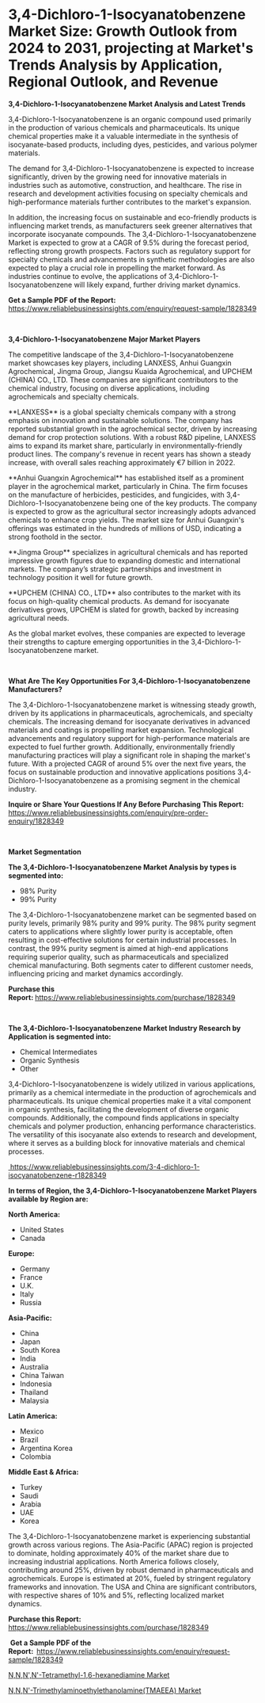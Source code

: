 <p><h1>3,4-Dichloro-1-Isocyanatobenzene Market Size: Growth Outlook from 2024 to 2031, projecting at Market's Trends Analysis by Application, Regional Outlook, and Revenue</h1></p><p><strong>3,4-Dichloro-1-Isocyanatobenzene Market Analysis and Latest Trends</strong></p>
<p><p>3,4-Dichloro-1-Isocyanatobenzene is an organic compound used primarily in the production of various chemicals and pharmaceuticals. Its unique chemical properties make it a valuable intermediate in the synthesis of isocyanate-based products, including dyes, pesticides, and various polymer materials. </p><p>The demand for 3,4-Dichloro-1-Isocyanatobenzene is expected to increase significantly, driven by the growing need for innovative materials in industries such as automotive, construction, and healthcare. The rise in research and development activities focusing on specialty chemicals and high-performance materials further contributes to the market's expansion.</p><p>In addition, the increasing focus on sustainable and eco-friendly products is influencing market trends, as manufacturers seek greener alternatives that incorporate isocyanate compounds. The 3,4-Dichloro-1-Isocyanatobenzene Market is expected to grow at a CAGR of 9.5% during the forecast period, reflecting strong growth prospects. Factors such as regulatory support for specialty chemicals and advancements in synthetic methodologies are also expected to play a crucial role in propelling the market forward. As industries continue to evolve, the applications of 3,4-Dichloro-1-Isocyanatobenzene will likely expand, further driving market dynamics.</p></p>
<p><strong>Get a Sample PDF of the Report:&nbsp;</strong> <a href="https://www.reliablebusinessinsights.com/enquiry/request-sample/1828349?utm_campaign=63&utm_medium=2&utm_source=Github&utm_content=ia&utm_term=30122024&utm_id=34-dichloro-1-isocyanatobenzene">https://www.reliablebusinessinsights.com/enquiry/request-sample/1828349</a></p>
<p>&nbsp;</p>
<p><strong>3,4-Dichloro-1-Isocyanatobenzene Major Market Players</strong></p>
<p><p>The competitive landscape of the 3,4-Dichloro-1-Isocyanatobenzene market showcases key players, including LANXESS, Anhui Guangxin Agrochemical, Jingma Group, Jiangsu Kuaida Agrochemical, and UPCHEM (CHINA) CO., LTD. These companies are significant contributors to the chemical industry, focusing on diverse applications, including agrochemicals and specialty chemicals.</p><p>**LANXESS** is a global specialty chemicals company with a strong emphasis on innovation and sustainable solutions. The company has reported substantial growth in the agrochemical sector, driven by increasing demand for crop protection solutions. With a robust R&D pipeline, LANXESS aims to expand its market share, particularly in environmentally-friendly product lines. The company's revenue in recent years has shown a steady increase, with overall sales reaching approximately €7 billion in 2022.</p><p>**Anhui Guangxin Agrochemical** has established itself as a prominent player in the agrochemical market, particularly in China. The firm focuses on the manufacture of herbicides, pesticides, and fungicides, with 3,4-Dichloro-1-Isocyanatobenzene being one of the key products. The company is expected to grow as the agricultural sector increasingly adopts advanced chemicals to enhance crop yields. The market size for Anhui Guangxin's offerings was estimated in the hundreds of millions of USD, indicating a strong foothold in the sector.</p><p>**Jingma Group** specializes in agricultural chemicals and has reported impressive growth figures due to expanding domestic and international markets. The company’s strategic partnerships and investment in technology position it well for future growth.</p><p>**UPCHEM (CHINA) CO., LTD** also contributes to the market with its focus on high-quality chemical products. As demand for isocyanate derivatives grows, UPCHEM is slated for growth, backed by increasing agricultural needs.</p><p>As the global market evolves, these companies are expected to leverage their strengths to capture emerging opportunities in the 3,4-Dichloro-1-Isocyanatobenzene market.</p></p>
<p>&nbsp;</p>
<p><strong>What Are The Key Opportunities For 3,4-Dichloro-1-Isocyanatobenzene Manufacturers?</strong></p>
<p><p>The 3,4-Dichloro-1-Isocyanatobenzene market is witnessing steady growth, driven by its applications in pharmaceuticals, agrochemicals, and specialty chemicals. The increasing demand for isocyanate derivatives in advanced materials and coatings is propelling market expansion. Technological advancements and regulatory support for high-performance materials are expected to fuel further growth. Additionally, environmentally friendly manufacturing practices will play a significant role in shaping the market's future. With a projected CAGR of around 5% over the next five years, the focus on sustainable production and innovative applications positions 3,4-Dichloro-1-Isocyanatobenzene as a promising segment in the chemical industry.</p></p>
<p><strong>Inquire or Share Your Questions If Any Before Purchasing This Report:</strong> <a href="https://www.reliablebusinessinsights.com/enquiry/pre-order-enquiry/1828349?utm_campaign=63&utm_medium=2&utm_source=Github&utm_content=ia&utm_term=30122024&utm_id=34-dichloro-1-isocyanatobenzene">https://www.reliablebusinessinsights.com/enquiry/pre-order-enquiry/1828349</a></p>
<p>&nbsp;</p>
<p><strong>Market Segmentation</strong></p>
<p><strong>The 3,4-Dichloro-1-Isocyanatobenzene Market Analysis by types is segmented into:</strong></p>
<p><ul><li>98% Purity</li><li>99% Purity</li></ul></p>
<p><p>The 3,4-Dichloro-1-Isocyanatobenzene market can be segmented based on purity levels, primarily 98% purity and 99% purity. The 98% purity segment caters to applications where slightly lower purity is acceptable, often resulting in cost-effective solutions for certain industrial processes. In contrast, the 99% purity segment is aimed at high-end applications requiring superior quality, such as pharmaceuticals and specialized chemical manufacturing. Both segments cater to different customer needs, influencing pricing and market dynamics accordingly.</p></p>
<p><strong>Purchase this Report:&nbsp;</strong><a href="https://www.reliablebusinessinsights.com/purchase/1828349?utm_campaign=63&utm_medium=2&utm_source=Github&utm_content=ia&utm_term=30122024&utm_id=34-dichloro-1-isocyanatobenzene">https://www.reliablebusinessinsights.com/purchase/1828349</a></p>
<p>&nbsp;</p>
<p><strong>The 3,4-Dichloro-1-Isocyanatobenzene Market Industry Research by Application is segmented into:</strong></p>
<p><ul><li>Chemical Intermediates</li><li>Organic Synthesis</li><li>Other</li></ul></p>
<p><p>3,4-Dichloro-1-Isocyanatobenzene is widely utilized in various applications, primarily as a chemical intermediate in the production of agrochemicals and pharmaceuticals. Its unique chemical properties make it a vital component in organic synthesis, facilitating the development of diverse organic compounds. Additionally, the compound finds applications in specialty chemicals and polymer production, enhancing performance characteristics. The versatility of this isocyanate also extends to research and development, where it serves as a building block for innovative materials and chemical processes.</p></p>
<p><a href="https://www.reliablebusinessinsights.com/3-4-dichloro-1-isocyanatobenzene-r1828349?utm_campaign=63&utm_medium=2&utm_source=Github&utm_content=ia&utm_term=30122024&utm_id=34-dichloro-1-isocyanatobenzene">&nbsp;https://www.reliablebusinessinsights.com/3-4-dichloro-1-isocyanatobenzene-r1828349</a></p>
<p><strong>In terms of Region, the 3,4-Dichloro-1-Isocyanatobenzene Market Players available by Region are:</strong></p>
<p>
    <p> <strong> North America: </strong>
        <ul>
            <li>United States</li>
            <li>Canada</li>
        </ul>
        </p> 
    <p> <strong> Europe: </strong>
        <ul>
            <li>Germany</li>
            <li>France</li>
            <li>U.K.</li>
            <li>Italy</li>
            <li>Russia</li>
        </ul>
        </p> 
    <p> <strong> Asia-Pacific: </strong>
        <ul>
            <li>China</li>
            <li>Japan</li>
            <li>South Korea</li>
            <li>India</li>
            <li>Australia</li>
            <li>China Taiwan</li>
            <li>Indonesia</li>
            <li>Thailand</li>
            <li>Malaysia</li>
        </ul>
        </p> 
    <p> <strong> Latin America: </strong>
        <ul>
            <li>Mexico</li>
            <li>Brazil</li>
            <li>Argentina Korea</li>
            <li>Colombia</li>
        </ul>
        </p> 
    <p> <strong> Middle East & Africa: </strong>
        <ul>
            <li>Turkey</li>
            <li>Saudi</li>
            <li>Arabia</li>
            <li>UAE</li>
            <li>Korea</li>
        </ul>
    </p>
    </p>
<p><p>The 3,4-Dichloro-1-Isocyanatobenzene market is experiencing substantial growth across various regions. The Asia-Pacific (APAC) region is projected to dominate, holding approximately 40% of the market share due to increasing industrial applications. North America follows closely, contributing around 25%, driven by robust demand in pharmaceuticals and agrochemicals. Europe is estimated at 20%, fueled by stringent regulatory frameworks and innovation. The USA and China are significant contributors, with respective shares of 10% and 5%, reflecting localized market dynamics.</p></p>
<p><strong>Purchase this Report: </strong><a href="https://www.reliablebusinessinsights.com/purchase/1828349?utm_campaign=63&utm_medium=2&utm_source=Github&utm_content=ia&utm_term=30122024&utm_id=34-dichloro-1-isocyanatobenzene">https://www.reliablebusinessinsights.com/purchase/1828349</a></p>
<p>&nbsp;<strong>Get a Sample PDF of the Report:&nbsp;&nbsp;</strong><a href="https://www.reliablebusinessinsights.com/enquiry/request-sample/1828349?utm_campaign=63&utm_medium=2&utm_source=Github&utm_content=ia&utm_term=30122024&utm_id=34-dichloro-1-isocyanatobenzene">https://www.reliablebusinessinsights.com/enquiry/request-sample/1828349</a></p>
<p><strong></strong></p>
<p><p><a href="https://github.com/barnickclara79/Market-Research-Report-List-1/blob/main/nnnn-tetramethyl-16-hexanediamine-market.md?utm_campaign=63&utm_medium=2&utm_source=Github&utm_content=ia&utm_term=30122024&utm_id=34-dichloro-1-isocyanatobenzene">N,N,N',N'-Tetramethyl-1,6-hexanediamine Market</a></p><p><a href="https://github.com/domoniqueluoma76/Market-Research-Report-List-1/blob/main/nnn-trimethylaminoethylethanolaminetmaeea-market.md?utm_campaign=63&utm_medium=2&utm_source=Github&utm_content=ia&utm_term=30122024&utm_id=34-dichloro-1-isocyanatobenzene">N,N,N'-Trimethylaminoethylethanolamine(TMAEEA) Market</a></p></p>